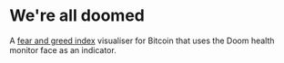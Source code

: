 # We're all doomed
A  [fear and greed index](https://alternative.me/crypto/fear-and-greed-index/visualiser) visualiser for Bitcoin that uses the Doom health monitor face as an indicator.



